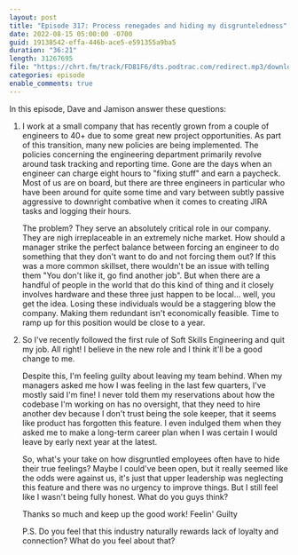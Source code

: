 ```yaml
---
layout: post
title: "Episode 317: Process renegades and hiding my disgrunteledness"
date: 2022-08-15 05:00:00 -0700
guid: 19138542-effa-446b-ace5-e591355a9ba5
duration: "36:21"
length: 31267695
file: "https://chrt.fm/track/FD81F6/dts.podtrac.com/redirect.mp3/download.softskills.audio/sse-317.mp3"
categories: episode
enable_comments: true
---
```


In this episode, Dave and Jamison answer these questions:

1. I work at a small company that has recently grown from a couple of engineers to 40+ due to some great new project opportunities.  As part of this transition, many new policies are being implemented. The policies concerning the engineering department primarily revolve around task tracking and reporting time. Gone are the days when an engineer can charge eight hours to "fixing stuff" and earn a paycheck.  Most of us are on board, but there are three engineers in particular who have been around for quite some time and vary between subtly passive aggressive to downright combative when it comes to creating JIRA tasks and logging their hours.
   
   The problem? They serve an absolutely critical role in our company. They are nigh irreplaceable in an extremely niche market. How should a manager strike the perfect balance between forcing an engineer to do something that they don't want to do and not forcing them out? If this was a more common skillset, there wouldn't be an issue with telling them "You don't like it, go find another job". But when there are a handful of people in the world that do this kind of thing and it closely involves hardware and these three just happen to be local... well, you get the idea. Losing these individuals would be a staggering blow the company.  Making them redundant isn't economically feasible.  Time to ramp up for this position would be close to a year.

2. So I've recently followed the first rule of Soft Skills Engineering and quit my job. All right! I believe in the new role and I think it'll be a good change to me.
   
   Despite this, I'm feeling guilty about leaving my team behind. When my managers asked me how I was feeling in the last few quarters, I've mostly said I'm fine! I never told them my reservations about how the codebase I'm working on has no oversight, that they need to hire another dev because I don't trust being the sole keeper, that it seems like product has forgotten this feature. I even indulged them when they asked me to make a long-term career plan when I was certain I would leave by early next year at the latest.
   
   So, what's your take on how disgruntled employees often have to hide their true feelings? Maybe I could've been open, but it really seemed like the odds were against us, it's just that upper leadership was neglecting this feature and there was no urgency to improve things. But I still feel like I wasn't being fully honest. What do you guys think?
   
   Thanks so much and keep up the good work!
   Feelin' Guilty
   
   P.S. Do you feel that this industry naturally rewards lack of loyalty and connection? What do you feel about that?

